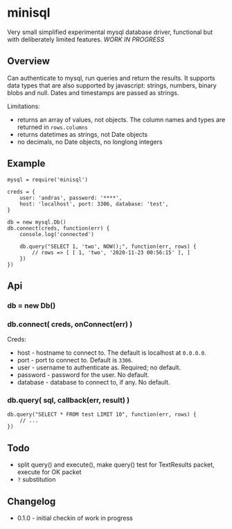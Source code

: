 minisql
=======

Very small simplified experimental mysql database driver, functional but with deliberately
limited features.  _WORK IN PROGRESS_


Overview
--------

Can authenticate to mysql, run queries and return the results.  It supports data types
that are also supported by javascript: strings, numbers, binary blobs and null.  Dates and
timestamps are passed as strings.

Limitations:

- returns an array of values, not objects.  The column names and types are returned in `rows.columns`
- returns datetimes as strings, not Date objects
- no decimals, no Date objects, no longlong integers


Example
-------

    mysql = require('minisql')

    creds = {
        user: 'andras', password: '****',
        host: 'localhost', port: 3306, database: 'test',
    }

    db = new mysql.Db()
    db.connect(creds, function(err) {
        console.log('connected')

        db.query("SELECT 1, 'two', NOW();", function(err, rows) {
            // rows => [ [ 1, 'two', '2020-11-23 00:56:15' ], ]
        })
    })


Api
---

### db = new Db()

### db.connect( creds, onConnect(err) )

Creds:
- host - hostname to connect to.  The default is localhost at `0.0.0.0`.
- port - port to connect to.  Default is `3306`.
- user - username to authenticate as.  Required; no default.
- password - password for the user.  No default.
- database - database to connect to, if any.  No default.


### db.query( sql, callback(err, result) )

    db.query("SELECT * FROM test LIMIT 10", function(err, rows) {
        // ...
    })


Todo
----

- split query() and execute(), make query() test for TextResults packet, execute for OK packet
- `?` substitution


Changelog
---------

- 0.1.0 - initial checkin of work in progress
